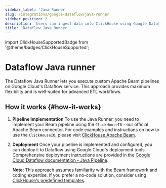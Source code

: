 ```yaml
---
sidebar_label: 'Java Runner'
slug: /integrations/google-dataflow/java-runner
sidebar_position: 2
description: 'Users can ingest data into ClickHouse using Google Dataflow Java Runner'
title: 'Dataflow Java Runner'
---
```


import ClickHouseSupportedBadge from '@theme/badges/ClickHouseSupported';

# Dataflow Java runner

<ClickHouseSupportedBadge/>

The Dataflow Java Runner lets you execute custom Apache Beam pipelines on Google Cloud's Dataflow service. This approach provides maximum flexibility and is well-suited for advanced ETL workflows.

## How it works {#how-it-works}

1. **Pipeline Implementation**
    To use the Java Runner, you need to implement your Beam pipeline using the `ClickHouseIO` - our official Apache Beam connector. For code examples and instructions on how to use the `ClickHouseIO`, please visit [ClickHouse Apache Beam](/integrations/apache-beam).

2. **Deployment**
    Once your pipeline is implemented and configured, you can deploy it to Dataflow using Google Cloud's deployment tools. Comprehensive deployment instructions are provided in the [Google Cloud Dataflow documentation - Java Pipeline](https://cloud.google.com/dataflow/docs/quickstarts/create-pipeline-java).

    **Note**: This approach assumes familiarity with the Beam framework and coding expertise. If you prefer a no-code solution, consider using [ClickHouse's predefined templates](./templates).
